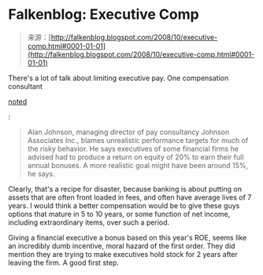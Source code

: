 <!--yml
category: 未分类
date: 2024-05-12 22:54:16
-->

# Falkenblog: Executive Comp

> 来源：[http://falkenblog.blogspot.com/2008/10/executive-comp.html#0001-01-01](http://falkenblog.blogspot.com/2008/10/executive-comp.html#0001-01-01)

There's a lot of talk about limiting executive pay. One compensation consultant

[noted](http://online.wsj.com/article/SB122325048182306117.html)

:

> Alan Johnson, managing director of pay consultancy Johnson Associates Inc., blames unrealistic performance targets for much of the risky behavior. He says executives of some financial firms he advised had to produce a return on equity of 20% to earn their full annual bonuses. A more realistic goal might have been around 15%, he says.

Clearly, that's a recipe for disaster, because banking is about putting on assets that are often front loaded in fees, and often have average lives of 7 years. I would think a better compensation would be to give these guys options that mature in 5 to 10 years, or some function of net income, including extraordinary items, over such a period.

Giving a financial executive a bonus based on this year's ROE, seems like an incredibly dumb incentive, moral hazard of the first order. They did mention they are trying to make executives hold stock for 2 years after leaving the firm. A good first step.